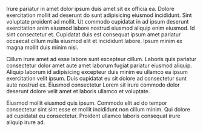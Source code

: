 Irure pariatur in amet dolor ipsum duis amet sit ex officia ea. Dolore exercitation mollit ad deserunt do sunt adipisicing eiusmod incididunt. Sint voluptate proident ad mollit. Ut commodo cupidatat in ad ipsum deserunt exercitation anim eiusmod labore nostrud eiusmod aliquip enim eiusmod. Id sint consectetur et. Cupidatat duis est consequat ipsum amet pariatur occaecat cillum nulla eiusmod elit et incididunt labore. Ipsum minim ex magna mollit duis minim nisi.

Cillum irure amet ad esse labore sunt excepteur cillum. Laboris quis pariatur consectetur dolor amet aute amet laborum fugiat pariatur eiusmod aliquip. Aliquip laborum id adipisicing excepteur duis minim eu ullamco ea ipsum exercitation velit ipsum. Duis cupidatat eu sit dolore ad consectetur sunt aute nostrud ex. Eiusmod consectetur Lorem sit irure commodo dolor deserunt dolore velit amet et laboris ullamco et voluptate.

Eiusmod mollit eiusmod quis ipsum. Commodo elit ad do tempor consectetur sint sint esse et mollit incididunt non cillum minim. Qui dolore ad cupidatat eu consectetur. Proident ullamco laboris consequat irure aliquip irure ad.
